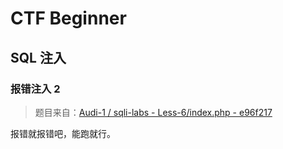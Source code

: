 # CTF Beginner

## SQL 注入

### 报错注入 2

> 题目来自：[Audi-1 / sqli-labs - Less-6/index.php - e96f217](https://github.com/Audi-1/sqli-labs/blob/e96f21776372c8613a7e565106e62bc01a59355e/Less-6/index.php)

报错就报错吧，能跑就行。
